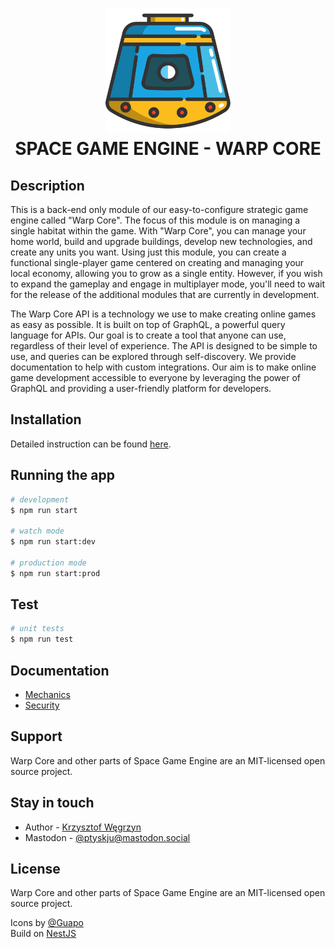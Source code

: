 <h1 align="center">
    <img src="docs/img/logo.svg" width=200 />
    <br>
    SPACE GAME ENGINE - WARP CORE
</h1>

## Description

This is a back-end only module of our easy-to-configure strategic game engine called "Warp Core". The focus of this module is on managing a single habitat within the game. With "Warp Core", you can manage your home world, build and upgrade buildings, develop new technologies, and create any units you want. Using just this module, you can create a functional single-player game centered on creating and managing your local economy, allowing you to grow as a single entity. However, if you wish to expand the gameplay and engage in multiplayer mode, you'll need to wait for the release of the additional modules that are currently in development.

The Warp Core API is a technology we use to make creating online games as easy as possible. It is built on top of GraphQL, a powerful query language for APIs. Our goal is to create a tool that anyone can use, regardless of their level of experience. The API is designed to be simple to use, and queries can be explored through self-discovery. We provide documentation to help with custom integrations. Our aim is to make online game development accessible to everyone by leveraging the power of GraphQL and providing a user-friendly platform for developers.

## Installation

Detailed instruction can be found [here](/docs/install/installation.md).

## Running the app

```bash
# development
$ npm run start

# watch mode
$ npm run start:dev

# production mode
$ npm run start:prod
```

## Test

```bash
# unit tests
$ npm run test
```

## Documentation

* [Mechanics](./docs/mechanics.md)
* [Security](./docs/security.md)

## Support

Warp Core and other parts of Space Game Engine are an MIT-licensed open source project.

## Stay in touch

- Author - [Krzysztof Węgrzyn](https://cristo256.eu)
- Mastodon - [@ptyskju@mastodon.social](https://mastodon.social/@ptyskju)

## License

Warp Core and other parts of Space Game Engine are an MIT-licensed open source project.

Icons by [@Guapo](https://elements.envato.com/user/Guapoo/graphics)  
Build on [NestJS](https://nestjs.com/)

